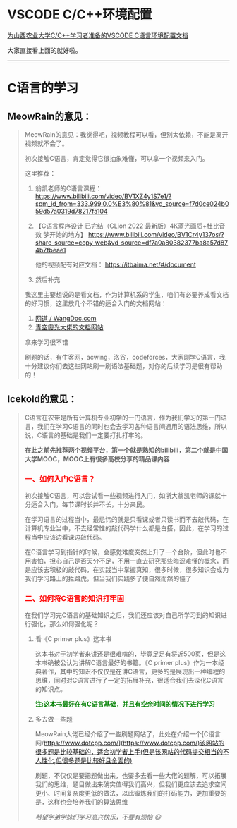 # VSCODE C/C++环境配置

[为山西农业大学C/C++学习者准备的VSCODE C语言环境配置文档](https://github.com/meowrain/SXAU-vscode-c)

大家直接看上面的就好啦。

---

# C语言的学习

## MeowRain的意见：

> MeowRain的意见：我觉得吧，视频教程可以看，但别太依赖，不能是离开视频就不会了。
>
> 初次接触C语言，肯定觉得它很抽象难懂，可以拿一个视频来入门。
>
> 这里推荐： 
>
> 1. 翁凯老师的C语言课程：https://www.bilibili.com/video/BV1XZ4y1S7e1/?spm_id_from=333.999.0.0%E3%80%81&vd_source=f7d0ce024b059d57a0319d78217fa104
>
> 2. 【C语言程序设计 已完结（CLion 2022 最新版）4K蓝光画质+杜比音效 梦开始的地方】 https://www.bilibili.com/video/BV1Cr4y137os/?share_source=copy_web&vd_source=df7a0a80382377ba8a57d874b7fbeae1
>
>    他的视频配有对应文档： https://itbaima.net/#/document
>
> 3. 然后补充
>
> 我这里主要想说的是看文档，作为计算机系的学生，咱们有必要养成看文档的好习惯，这里放几个不错的适合入门的文档网站：
>
> 1. [网道 / WangDoc.com](https://wangdoc.com/)
> 2. [青空霞光大佬的文档网站](https://itbaima.net/#/document)
>
> 拿来学习很不错
>
> 刷题的话，有牛客网，acwing，洛谷，codeforces，大家刚学C语言，我十分建议你们去这些网站刷一刷语法基础题，对你的后续学习是很有帮助的！
##  lcekold的意见：
>C语言在农带是所有计算机专业初学的一门语言，作为我们学习的第一门语言，我们在学习C语言的同时也会去学习各种语言间通用的语法思维，所以说，C语言的基础是我们一定要打扎打牢的。
>
>**在此之前先推荐两个视频平台，第一个就是熟知的bilibili，第二个就是中国大学MOOC，MOOC上有很多高校分享的精品课内容**
>
>### <font color=red>一、如何入门C语言？</font>
>
>初次接触C语言，可以尝试看一些视频进行入门，如浙大翁凯老师的课就十分适合入门，每节课时长并不长，十分亲民。
>
>在学习语言的过程当中，最忌讳的就是只看课或者只读书而不去敲代码，在计算机专业当中，不去经常性的敲代码学什么都是白搭，因此，在学习的过程当中应该边看课边敲代码。
>
>在C语言学习到指针的时候，会感觉难度突然上升了一个台阶，但此时也不用害怕，担心自己是否天分不足，不用一直去研究那些晦涩难懂的概念，而是应该去积极的敲代码，在实践当中掌握真知，很多时候，很多知识会成为我们学习路上的拦路虎，但当我们实践多了便自然而然的懂了
>
>### <font color=red>二、如何将C语言的知识打牢固</font>
>
>在我们学习完C语言的基础知识之后，我们还应该对自己所学习到的知识进行强化，那么如何强化呢？
>
>   1. 看《C primer plus》这本书
>
>       这本书对于初学者来讲还是很难啃的，毕竟足足有将近500页，但是这本书确被公认为讲解C语言最好的书籍。《C primer plus》作为一本经典著作，其中的知识不仅仅是在讲C语言，更多的是展现出一种编程的思维，同时对C语言进行了一定的拓展补充，很适合我们去深化C语言的知识点。
>
>       **<font color=green>注:这本书最好在有C语言基础，并且有空余时间的情况下进行学习</font>**
>
>   2. 多去做一些题
>  
>       MeowRain大佬已经介绍了一些刷题网站了，此处在介绍一个[C语言网/https://www.dotcpp.com/](https://www.dotcpp.com/)该网站的很多题是比较基础的，适合初学者上手(但是该网站的代码提交相当的不人性化,但很多题是比较好且全面的)
>
>       刷题，不仅仅是要把题做出来，也要多去看一些大佬的题解，可以拓展我们的思维，题目做出来确实值得我们高兴，但我们更应该去追求空间更小、时间复杂度更低的做法，以此锻炼我们的打码能力，更加重要的是，这样也会培养我们的算法思维
>
>       *希望学弟学妹们学习高兴快乐，不要有烦恼 😃*  